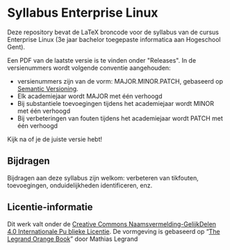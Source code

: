 # Syllabus Enterprise Linux

Deze repository bevat de LaTeX broncode voor de syllabus van de cursus Enterprise Linux (3e jaar bachelor toegepaste informatica aan Hogeschool Gent).

Een PDF van de laatste versie is te vinden onder "Releases". In de versienummers wordt volgende conventie aangehouden:

- versienummers zijn van de vorm: MAJOR.MINOR.PATCH, gebaseerd op [Semantic Versioning](http://semver.org/).
- Elk academiejaar wordt MAJOR met één verhoogd
- Bij substantiele toevoegingen tijdens het academiejaar wordt MINOR met één verhoogd
- Bij verbeteringen van fouten tijdens het academiejaar wordt PATCH met één verhoogd

Kijk na of je de juiste versie hebt!

## Bijdragen

Bijdragen aan deze syllabus zijn welkom: verbeteren van tikfouten, toevoegingen, onduidelijkheden identificeren, enz.

## Licentie-informatie

Dit werk valt onder de [Creative Commons Naamsvermelding-GelijkDelen 4.0 Internationale Pu
blieke Licentie](http://creativecommons.org/licenses/by-sa/4.0/). De vormgeving is gebaseerd op “[The Legrand Orange Book](http://www.latextemplates.com/template/the-legrand-orange-book)” door Mathias Legrand
